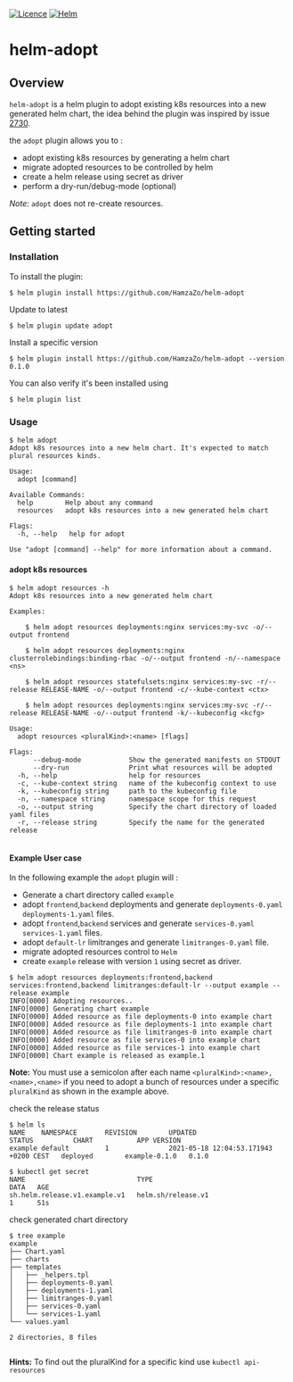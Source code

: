 [![Licence](https://img.shields.io/badge/licence-Apache%202.0-green)]()
[![Helm](https://img.shields.io/badge/release-0.1.0-brightgreen)]()

# helm-adopt

## Overview 

`helm-adopt` is a helm plugin to adopt existing k8s resources into a new generated helm chart, the idea behind the plugin
was inspired by issue [2730](https://github.com/helm/helm/issues/2730). 

the `adopt` plugin allows
you to :
* adopt existing k8s resources by generating a helm chart 
* migrate adopted resources to be controlled by helm  
* create a helm release using secret as driver
* perform a dry-run/debug-mode (optional)

*Note:* `adopt` does not re-create resources.

## Getting started

### Installation

To install the plugin:
```shell
$ helm plugin install https://github.com/HamzaZo/helm-adopt
```
Update to latest
```shell
$ helm plugin update adopt
```
Install a specific version
```shell
$ helm plugin install https://github.com/HamzaZo/helm-adopt --version 0.1.0
```
You can also verify it's been installed using
```shell
$ helm plugin list
```

### Usage
```
$ helm adopt
Adopt k8s resources into a new helm chart. It's expected to match plural resources kinds.

Usage:
  adopt [command]

Available Commands:
  help        Help about any command
  resources   adopt k8s resources into a new generated helm chart

Flags:
  -h, --help   help for adopt

Use "adopt [command] --help" for more information about a command.

```

#### adopt k8s resources
```
$ helm adopt resources -h
Adopt k8s resources into a new generated helm chart 

Examples:
        
    $ helm adopt resources deployments:nginx services:my-svc -o/--output frontend

    $ helm adopt resources deployments:nginx clusterrolebindings:binding-rbac -o/--output frontend -n/--namespace <ns>

    $ helm adopt resources statefulsets:nginx services:my-svc -r/--release RELEASE-NAME -o/--output frontend -c/--kube-context <ctx>

    $ helm adopt resources deployments:nginx services:my-svc -r/--release RELEASE-NAME -o/--output frontend -k/--kubeconfig <kcfg>

Usage:
  adopt resources <pluralKind>:<name> [flags]

Flags:
      --debug-mode            Show the generated manifests on STDOUT
      --dry-run               Print what resources will be adopted 
  -h, --help                  help for resources
  -c, --kube-context string   name of the kubeconfig context to use
  -k, --kubeconfig string     path to the kubeconfig file
  -n, --namespace string      namespace scope for this request
  -o, --output string         Specify the chart directory of loaded yaml files
  -r, --release string        Specify the name for the generated release


```

#### Example User case
In the following example the `adopt` plugin will :
* Generate a chart directory called `example`
* adopt `frontend`,`backend` deployments and generate `deployments-0.yaml` `deployments-1.yaml` files.
* adopt `frontend`,`backend` services and generate `services-0.yaml` `services-1.yaml` files.
* adopt `default-lr` limitranges and generate `limitranges-0.yaml` file.  
* migrate adopted resources control to `Helm`  
* create `example` release with version `1` using secret as driver.

```
$ helm adopt resources deployments:frontend,backend services:frontend,backend limitranges:default-lr --output example --release example
INFO[0000] Adopting resources..                         
INFO[0000] Generating chart example                     
INFO[0000] Added resource as file deployments-0 into example chart 
INFO[0000] Added resource as file deployments-1 into example chart 
INFO[0000] Added resource as file limitranges-0 into example chart 
INFO[0000] Added resource as file services-0 into example chart 
INFO[0000] Added resource as file services-1 into example chart 
INFO[0000] Chart example is released as example.1 
```

**Note:** You must use a semicolon after each name `<pluralKind>:<name>,<name>,<name>` 
if you need to adopt a bunch of resources under a specific `pluralKind` as shown in the example above.

check the release status 
```
$ helm ls
NAME    NAMESPACE       REVISION        UPDATED                                 STATUS          CHART           APP VERSION
example default         1               2021-05-18 12:04:53.171943 +0200 CEST   deployed        example-0.1.0   0.1.0       
```

```
$ kubectl get secret
NAME                            TYPE                                  DATA   AGE
sh.helm.release.v1.example.v1   helm.sh/release.v1                    1      51s

```

check generated chart directory
```
$ tree example 
example
├── Chart.yaml
├── charts
├── templates
│   ├── _helpers.tpl
│   ├── deployments-0.yaml
│   ├── deployments-1.yaml
│   ├── limitranges-0.yaml
│   ├── services-0.yaml
│   └── services-1.yaml
└── values.yaml

2 directories, 8 files


```

**Hints:** To find out the pluralKind for a specific kind use `kubectl api-resources`